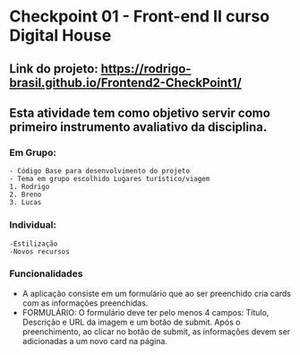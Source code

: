 ﻿# **Checkpoint 01 - Front-end II curso Digital House**
 
 ## Link do projeto: **https://rodrigo-brasil.github.io/Frontend2-CheckPoint1/**

## Esta atividade tem como objetivo servir como primeiro instrumento avaliativo da disciplina. 
### Em Grupo: 
    - Código Base para desenvolvimento do projeto
    - Tema em grupo escolhido Lugares turístico/viagem
    1. Rodrigo
    2. Breno
    3. Lucas
    
 ### Individual:
    -Estilização
    -Novos recursos
    
### Funcionalidades
- A aplicação consiste em um formulário que ao ser preenchido cria cards com as informações preenchidas.
- FORMULÁRIO: O formulário deve ter pelo menos 4 campos: Título, Descrição e URL da imagem e um botão de submit.
Após o preenchimento, ao clicar no botão de submit, as informações devem ser adicionadas a um novo card na página.

